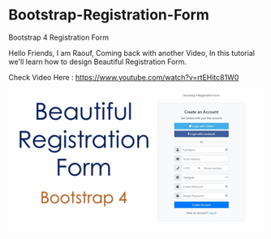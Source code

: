 # Bootstrap-Registration-Form
Bootstrap 4 Registration Form

Hello Friends, I am Raouf, Coming back with another Video, In this tutorial we'll learn how to design Beautiful Registration Form.

Check Video Here : https://www.youtube.com/watch?v=rtEHitc81W0

![](thumbnail.jpg)
